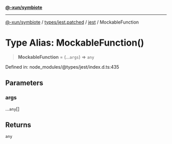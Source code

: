 [**@-xun/symbiote**](../../../../../README.md)

***

[@-xun/symbiote](../../../../../README.md) / [types/jest.patched](../../../README.md) / [jest](../README.md) / MockableFunction

# Type Alias: MockableFunction()

> **MockableFunction** = (...`args`) => `any`

Defined in: node\_modules/@types/jest/index.d.ts:435

## Parameters

### args

...`any`[]

## Returns

`any`
